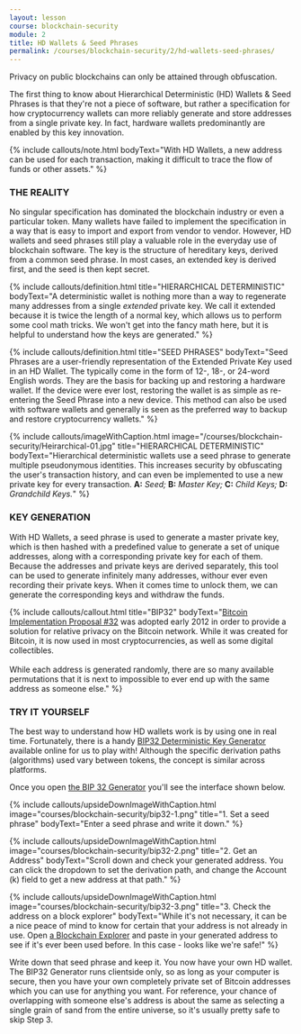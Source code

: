 ```yaml
---
layout: lesson
course: blockchain-security
module: 2
title: HD Wallets & Seed Phrases
permalink: /courses/blockchain-security/2/hd-wallets-seed-phrases/
---
```

<!-- <iframe width="1280" height="720" src="https://www.youtube.com/embed/p-U2hAdOrn4?list=PLVmd1I9lPns9tKLMAYdnUx3oiegbIg7sJ" frameborder="0" allow="accelerometer; autoplay; encrypted-media; gyroscope; picture-in-picture" allowfullscreen></iframe> -->

<span class="openingParagraph">Privacy on public blockchains can only be attained through obfuscation.</span>

The first thing to know about Hierarchical Deterministic (HD) Wallets &amp; Seed Phrases is that they're not a piece of software, but rather a specification for how cryptocurrency wallets can more reliably generate and store addresses from a single private key. In fact, hardware wallets predominantly are enabled by this key innovation. 

{% include callouts/note.html
	bodyText="With HD Wallets, a new address can be used for each transaction, making it difficult to trace the flow of funds or other assets."
%}

<h3>THE REALITY</h3>
No singular specification has dominated the blockchain industry or even a particular token. Many wallets have failed to implement the specification in a way that is easy to import and export from vendor to vendor. However, HD wallets and seed phrases still play a valuable role in the everyday use of blockchain software. The key is the structure of hereditary keys, derived from a common seed phrase. In most cases, an extended key is derived first, and the seed is then kept secret. 

{% include callouts/definition.html 
	title="HIERARCHICAL DETERMINISTIC"
	bodyText="A deterministic wallet is nothing more than a way to regenerate many addresses from a single <em>extended</em> private key. We call it extended because it is twice the length of a normal key, which allows us to perform some cool math tricks. We won't get into the fancy math here, but it is helpful to understand how the keys are generated."
%}

{% include callouts/definition.html 
	title="SEED PHRASES"
	bodyText="Seed Phrases are a user-friendly representation of the Extended Private Key used in an HD Wallet. The typically come in the form of 12-, 18-, or 24-word English words. They are the basis for backing up and restoring a hardware wallet. If the device were ever lost, restoring the wallet is as simple as re-entering the Seed Phrase into a new device. This method can also be used with software wallets and generally is seen as the preferred way to backup and restore cryptocurrency wallets."
%}

{% include callouts/imageWithCaption.html
	image="/courses/blockchain-security/Heirarchical-01.jpg"
	title="HIERARCHICAL DETERMINISTIC"
	bodyText="Hierarchical deterministic wallets use a seed phrase to generate multiple pseudonymous identities. This increases security by obfuscating the user's transaction history, and can even be implemented to use a new private key for every transaction. <b>A:</b> <i>Seed;</i> <b>B:</b> <i>Master Key;</i> <b>C:</b> <i>Child Keys;</i> <b>D:</b> <i>Grandchild Keys.</i>"
%}

<h3>KEY GENERATION</h3>
With HD Wallets, a seed phrase is used to generate a master private key, which is then hashed with a predefined value to generate a set of unique addresses, along with a corresponding private key for each of them. Because the addresses and private keys are derived separately, this tool can be used to generate infinitely many addresses, withour ever even recording their private keys. When it comes time to unlock them, we can generate the corresponding keys and withdraw the funds.

{% include callouts/callout.html 
	title="BIP32"
	bodyText="<a href='https://en.bitcoin.it/wiki/BIP_0032'>Bitcoin Implementation Proposal #32</a> was adopted early 2012 in order to provide a solution for relative privacy on the Bitcoin network. While it was created for Bitcoin, it is now used in most cryptocurrencies, as well as some digital collectibles.<br><br>While each address is generated randomly, there are so many available permutations that it is next to impossible to ever end up with the same address as someone else."
%}

<h3>TRY IT YOURSELF</h3>
The best way to understand how HD wallets work is by using one in real time. Fortunately, there is a handy <a href="http://bip32.org/">BIP32 Deterministic Key Generator</a> available online for us to play with! Although the specific derivation paths (algorithms) used vary between tokens, the concept is similar across platforms.

Once you open <a href="http://bip32.org/">the BIP 32 Generator</a> you'll see the interface shown below.

{% include callouts/upsideDownImageWithCaption.html
	image="courses/blockchain-security/bip32-1.png"
	title="1. Set a seed phrase"
	bodyText="Enter a seed phrase and write it down."
%}

{% include callouts/upsideDownImageWithCaption.html
	image="courses/blockchain-security/bip32-2.png"
	title="2. Get an Address"
	bodyText="Scroll down and check your generated address. You can click the dropdown to set the derivation path, and change the Account (k) field to get a new address at that path."
%}

{% include callouts/upsideDownImageWithCaption.html
	image="courses/blockchain-security/bip32-3.png"
	title="3. Check the address on a block explorer"
	bodyText="While it's not necessary, it can be a nice peace of mind to know for certain that your address is not already in use. Open <a href='https://www.blockchain.com/explorer'>a Blockchain Explorer</a> and paste in your generated address to see if it's ever been used before. In this case - looks like we're safe!"
%}

Write down that seed phrase and keep it. You now have your own HD wallet. The BIP32 Generator runs clientside only, so as long as your computer is secure, then you have your own completely private set of Bitcoin addresses which you can use for anything you want. For reference, your chance of overlapping with someone else's address is about the same as selecting a single grain of sand from the entire universe, so it's usually pretty safe to skip Step 3.

